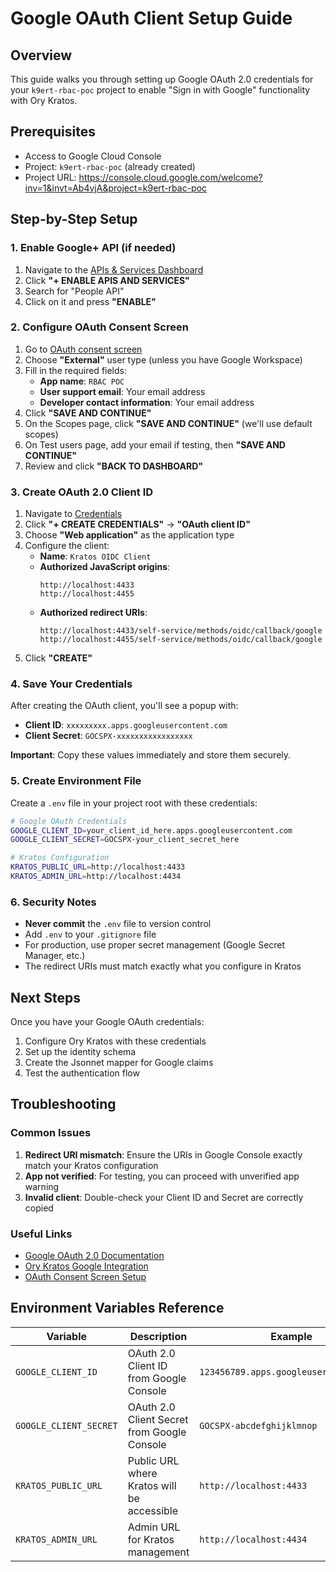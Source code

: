 # Google OAuth Client Setup Guide

## Overview

This guide walks you through setting up Google OAuth 2.0 credentials for your `k9ert-rbac-poc` project to enable "Sign in with Google" functionality with Ory Kratos.

## Prerequisites

- Access to Google Cloud Console
- Project: `k9ert-rbac-poc` (already created)
- Project URL: https://console.cloud.google.com/welcome?inv=1&invt=Ab4vjA&project=k9ert-rbac-poc

## Step-by-Step Setup

### 1. Enable Google+ API (if needed)

1. Navigate to the [APIs & Services Dashboard](https://console.cloud.google.com/apis/dashboard?project=k9ert-rbac-poc)
2. Click **"+ ENABLE APIS AND SERVICES"**
3. Search for "People API"
4. Click on it and press **"ENABLE"**

### 2. Configure OAuth Consent Screen

1. Go to [OAuth consent screen](https://console.cloud.google.com/apis/credentials/consent?project=k9ert-rbac-poc)
2. Choose **"External"** user type (unless you have Google Workspace)
3. Fill in the required fields:
   - **App name**: `RBAC POC`
   - **User support email**: Your email address
   - **Developer contact information**: Your email address
4. Click **"SAVE AND CONTINUE"**
5. On the Scopes page, click **"SAVE AND CONTINUE"** (we'll use default scopes)
6. On Test users page, add your email if testing, then **"SAVE AND CONTINUE"**
7. Review and click **"BACK TO DASHBOARD"**

### 3. Create OAuth 2.0 Client ID

1. Navigate to [Credentials](https://console.cloud.google.com/apis/credentials?project=k9ert-rbac-poc)
2. Click **"+ CREATE CREDENTIALS"** → **"OAuth client ID"**
3. Choose **"Web application"** as the application type
4. Configure the client:
   - **Name**: `Kratos OIDC Client`
   - **Authorized JavaScript origins**: 
     ```
     http://localhost:4433
     http://localhost:4455
     ```
   - **Authorized redirect URIs**:
     ```
     http://localhost:4433/self-service/methods/oidc/callback/google
     http://localhost:4455/self-service/methods/oidc/callback/google
     ```
5. Click **"CREATE"**

### 4. Save Your Credentials

After creating the OAuth client, you'll see a popup with:
- **Client ID**: `xxxxxxxxx.apps.googleusercontent.com`
- **Client Secret**: `GOCSPX-xxxxxxxxxxxxxxxxx`

**Important**: Copy these values immediately and store them securely.

### 5. Create Environment File

Create a `.env` file in your project root with these credentials:

```bash
# Google OAuth Credentials
GOOGLE_CLIENT_ID=your_client_id_here.apps.googleusercontent.com
GOOGLE_CLIENT_SECRET=GOCSPX-your_client_secret_here

# Kratos Configuration
KRATOS_PUBLIC_URL=http://localhost:4433
KRATOS_ADMIN_URL=http://localhost:4434
```

### 6. Security Notes

- **Never commit** the `.env` file to version control
- Add `.env` to your `.gitignore` file
- For production, use proper secret management (Google Secret Manager, etc.)
- The redirect URIs must match exactly what you configure in Kratos

## Next Steps

Once you have your Google OAuth credentials:

1. Configure Ory Kratos with these credentials
2. Set up the identity schema
3. Create the Jsonnet mapper for Google claims
4. Test the authentication flow

## Troubleshooting

### Common Issues

1. **Redirect URI mismatch**: Ensure the URIs in Google Console exactly match your Kratos configuration
2. **App not verified**: For testing, you can proceed with unverified app warning
3. **Invalid client**: Double-check your Client ID and Secret are correctly copied

### Useful Links

- [Google OAuth 2.0 Documentation](https://developers.google.com/identity/protocols/oauth2)
- [Ory Kratos Google Integration](https://www.ory.sh/docs/kratos/social-signin/google)
- [OAuth Consent Screen Setup](https://support.google.com/cloud/answer/10311615)

## Environment Variables Reference

| Variable | Description | Example |
|----------|-------------|---------|
| `GOOGLE_CLIENT_ID` | OAuth 2.0 Client ID from Google Console | `123456789.apps.googleusercontent.com` |
| `GOOGLE_CLIENT_SECRET` | OAuth 2.0 Client Secret from Google Console | `GOCSPX-abcdefghijklmnop` |
| `KRATOS_PUBLIC_URL` | Public URL where Kratos will be accessible | `http://localhost:4433` |
| `KRATOS_ADMIN_URL` | Admin URL for Kratos management | `http://localhost:4434` |

